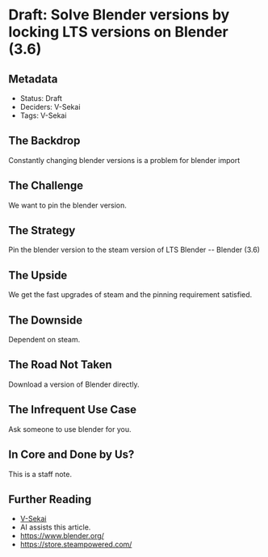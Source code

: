 # Draft: Solve Blender versions by locking LTS versions on Blender (3.6)

## Metadata

- Status: Draft <!-- Draft | Proposed | Rejected | Accepted | Deprecated | Superseded by -->
- Deciders: V-Sekai
- Tags: V-Sekai

## The Backdrop

Constantly changing blender versions is a problem for blender import

## The Challenge

We want to pin the blender version.

## The Strategy

Pin the blender version to the steam version of LTS Blender -- Blender (3.6)

## The Upside

We get the fast upgrades of steam and the pinning requirement satisfied.

## The Downside

Dependent on steam.

## The Road Not Taken

Download a version of Blender directly.

## The Infrequent Use Case

Ask someone to use blender for you.

## In Core and Done by Us?

This is a staff note.

## Further Reading

- [V-Sekai](https://github.com/v-sekai/)
- AI assists this article.
- https://www.blender.org/
- https://store.steampowered.com/
